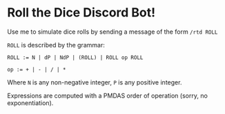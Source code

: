 # Roll the Dice Discord Bot!

Use me to simulate dice rolls by sending a message of the form `/rtd ROLL`

`ROLL` is described by the grammar:

`ROLL := N | dP | NdP | (ROLL) | ROLL op ROLL`

`op := + | - | / | *`

Where `N` is any non-negative integer, `P` is any positive integer.

Expressions are computed with a PMDAS order of operation (sorry, no exponentiation).
